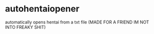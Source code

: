 # autohentaiopener
automatically opens hentai from a txt file (MADE FOR A FRIEND IM NOT INTO FREAKY SHIT)
